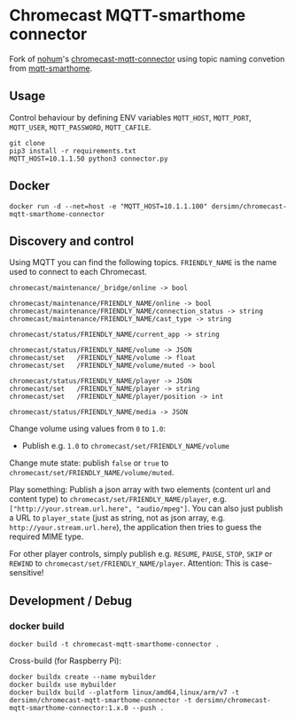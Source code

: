# Chromecast MQTT-smarthome connector

Fork of [nohum](https://github.com/nohum)'s [chromecast-mqtt-connector](https://github.com/nohum/chromecast-mqtt-connector) using topic naming convetion from [mqtt-smarthome](https://github.com/mqtt-smarthome/mqtt-smarthome).

## Usage

Control behaviour by defining ENV variables `MQTT_HOST`, `MQTT_PORT`, `MQTT_USER`, `MQTT_PASSWORD`, `MQTT_CAFILE`.

	git clone 
	pip3 install -r requirements.txt
	MQTT_HOST=10.1.1.50 python3 connector.py

## Docker

	docker run -d --net=host -e "MQTT_HOST=10.1.1.100" dersimn/chromecast-mqtt-smarthome-connector

## Discovery and control

Using MQTT you can find the following topics. `FRIENDLY_NAME` is the name used to connect
to each Chromecast.

	chromecast/maintenance/_bridge/online -> bool

	chromecast/maintenance/FRIENDLY_NAME/online -> bool
	chromecast/maintenance/FRIENDLY_NAME/connection_status -> string
	chromecast/maintenance/FRIENDLY_NAME/cast_type -> string

	chromecast/status/FRIENDLY_NAME/current_app -> string

	chromecast/status/FRIENDLY_NAME/volume -> JSON
	chromecast/set   /FRIENDLY_NAME/volume -> float
	chromecast/set   /FRIENDLY_NAME/volume/muted -> bool

	chromecast/status/FRIENDLY_NAME/player -> JSON
	chromecast/set   /FRIENDLY_NAME/player -> string
	chromecast/set   /FRIENDLY_NAME/player/position -> int

	chromecast/status/FRIENDLY_NAME/media -> JSON

Change volume using values from `0` to `1.0`:

* Publish e.g. `1.0` to `chromecast/set/FRIENDLY_NAME/volume`

Change mute state: publish `false` or `true` to `chromecast/set/FRIENDLY_NAME/volume/muted`.

Play something: Publish a json array with two elements (content url and content type) to
`chromecast/set/FRIENDLY_NAME/player`, e.g. `["http://your.stream.url.here", "audio/mpeg"]`.
You can also just publish a URL to `player_state` (just as string, not as json array, e.g.
`http://your.stream.url.here`), the application then tries to guess the required MIME type.

For other player controls, simply publish e.g. `RESUME`, `PAUSE`, `STOP`, `SKIP` or `REWIND` to
`chromecast/set/FRIENDLY_NAME/player`. Attention: This is case-sensitive!

## Development / Debug

### docker build

	docker build -t chromecast-mqtt-smarthome-connector .

Cross-build (for Raspberry Pi):

    docker buildx create --name mybuilder
    docker buildx use mybuilder
    docker buildx build --platform linux/amd64,linux/arm/v7 -t dersimn/chromecast-mqtt-smarthome-connector -t dersimn/chromecast-mqtt-smarthome-connector:1.x.0 --push .
